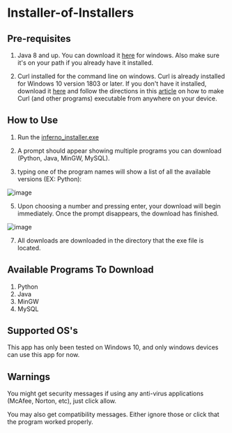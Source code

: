 # Installer-of-Installers

## Pre-requisites
1. Java 8 and up. You can download it [here](https://www.java.com/download/ie_manual.jsp) for windows. Also make sure it's on your path if you already have it installed. 

2. Curl installed for the command line on windows. Curl is already installed for Windows 10 version 1803 or later. If you don't have it installed, download it [here](https://curl.se/windows/) and follow the directions in this [article](https://medium.com/@jamexkarix583/add-bin-folder-to-the-path-772de253f579) on how to make Curl (and other programs) executable from anywhere on your device.

## How to Use
1. Run the [inferno_installer.exe](https://github.com/InfernoCycle/Installer-of-Installers/releases/download/v1.0.0/inferno_installer.exe)
2. A prompt should appear showing multiple programs you can download (Python, Java, MinGW, MySQL).

3. typing one of the program names will show a list of all the available versions (EX: Python):

![image](https://github.com/InfernoCycle/Installer-of-Installers/assets/105338348/0e823e08-2da2-43e7-892e-4096eef23e29)

5. Upon choosing a number and pressing enter, your download will begin immediately. Once the prompt disappears, the download has finished.

![image](https://github.com/InfernoCycle/Installer-of-Installers/assets/105338348/547695b8-34ce-4293-b1bb-4aa895f4524f)

7. All downloads are downloaded in the directory that the exe file is located. 

## Available Programs To Download
1. Python
2. Java
3. MinGW
4. MySQL

## Supported OS's
This app has only been tested on Windows 10, and only windows devices can use this app for now.

## Warnings
You might get security messages if using any anti-virus applications (McAfee, Norton, etc), just click allow.

You may also get compatibility messages. Either ignore those or click that the program worked properly.
